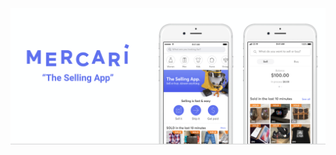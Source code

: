 <!-- note
Please let me introduce my company.

Mercari is a C2C marketplace app / that allows users / to enjoy buying and selling.
Offices in Japan / and the United States have / more than 1650 people work.

Mercari’s mission is / to “create value in a global marketplace / where anyone can buy & sell,” / and its focus on a global marketplace / can be seen in the decision  / to expand overseas the year / after its foundation.
The company believes that / succeeding in a market as large / and diverse as the US / is a key milestone in achieving its mission.
-->

<img src="../images/mercari.png" />
